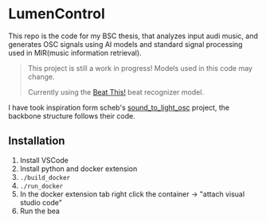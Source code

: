 # LumenControl  

This repo is the code for my BSC thesis, that analyzes input audi music, and generates OSC signals using AI models and standard signal processing used in MIR(music information retrieval). 

>This project is still a work in progress! Models used in this code may change.
>
>Currently using the [Beat This!](https://github.com/CPJKU/beat_this.git) beat recognizer model.

I have took inspiration form scheb's [sound_to_light_osc](https://github.com/scheb/sound-to-light-osc.git) project, the backbone structure follows their code.

## Installation

1. Install VSCode
2. Install python and docker extension
3. ``./build_docker``
4. ``./run_docker``
5. In the docker extension tab right click the container -> "attach visual studio code"
6. Run the bea


